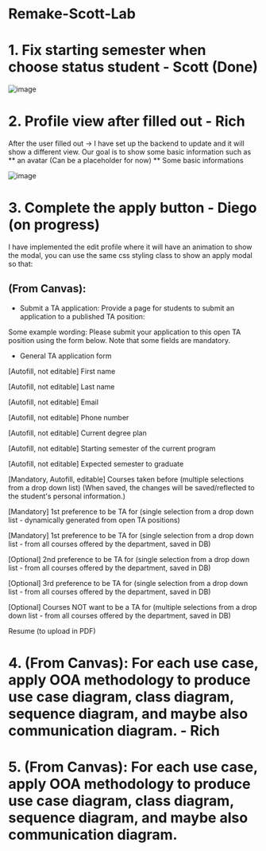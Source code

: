 # Remake-Scott-Lab

# 1. Fix starting semester when choose status student - Scott (Done)
![image](https://user-images.githubusercontent.com/85500156/223956465-490119b7-925b-4c26-9364-888a52162381.png)

# 2. Profile view after filled out - Rich

After the user filled out -> I have set up the backend to update and it will show a different view. Our goal is to show some basic information such as
** an avatar (Can be a placeholder for now)
** Some basic informations

![image](https://user-images.githubusercontent.com/85500156/223956593-f60803ae-0d68-41d7-94cf-a606bf3912b5.png)

# 3. Complete the apply button - Diego (on progress)

I have implemented the edit profile where it will have an animation to show the modal, you can use the same css styling class to show an apply modal so that:

## (From Canvas):

* Submit a TA application: Provide a page for students to submit an application to a published TA position:

Some example wording:
Please submit your application to this open TA position using the form below. Note that some fields are mandatory.

* General TA application form

[Autofill, not editable] First name

[Autofill, not editable] Last name

[Autofill, not editable] Email

[Autofill, not editable] Phone number

[Autofill, not editable] Current degree plan

[Autofill, not editable] Starting semester of the current program

[Autofill, not editable] Expected semester to graduate

[Mandatory, Autofill, editable] Courses taken before (multiple selections from a drop down list) (When saved, the changes will be saved/reflected to the student's personal information.)

[Mandatory] 1st preference to be TA for (single selection from a drop down list - dynamically generated from open TA positions)

[Mandatory] 1st preference to be TA for (single selection from a drop down list - from all courses offered by the department, saved in DB)

[Optional] 2nd preference to be TA for (single selection from a drop down list - from all courses offered by the department, saved in DB)

[Optional] 3rd preference to be TA for (single selection from a drop down list - from all courses offered by the department, saved in DB)

[Optional] Courses NOT want to be a TA for (multiple selections from a drop down list - from all courses offered by the department, saved in DB)

Resume (to upload in PDF)

# 4. (From Canvas): For each use case, apply OOA methodology to produce use case diagram, class diagram, sequence diagram, and maybe also communication diagram. - Rich

# 5. (From Canvas): For each use case, apply OOA methodology to produce use case diagram, class diagram, sequence diagram, and maybe also communication diagram.
